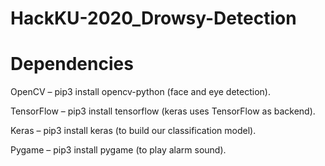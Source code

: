 # HackKU-2020_Drowsy-Detection

# Dependencies
OpenCV – pip3 install opencv-python (face and eye detection).

TensorFlow – pip3 install tensorflow (keras uses TensorFlow as backend).

Keras – pip3 install keras (to build our classification model).

Pygame – pip3 install pygame (to play alarm sound).
